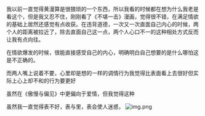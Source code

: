 我以前一直觉得黄漫算是很猥琐的一个东西，所以我看的时候都在想为什么我老是看这个，但是我又忍不住，刚刚看了《不堪一击》漫画，觉得很不错，在满足情欲的基础上居然还感觉有点收获。在违背道德，一次又一次直面自己内心的时候，两个人的距离被拉近了，除去直面自己这一点，两个人心口不一的这种相处方式反而让我有点向往。

在情欲爆发的时候，很能直接感受自己的内心，明确明白自己想要的是什么哪怕这是不正确的。

而两人嘴上说着不要，心里却是想的一样的调情行为我觉得比表面看上去很好但实际上心上却不和的行为要更好

虽然在《傲慢与偏见》中更偏向于爱情，但我觉得这种

虽然我一直觉得表不好，表与里，表会使人迷惑，
![img.png](img/bkyj1.png)